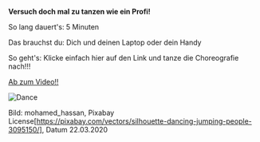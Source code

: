 **Versuch doch mal zu tanzen wie ein Profi!**

So lang dauert's: 5 Minuten

Das brauchst du: Dich und deinen Laptop oder dein Handy

So geht's: Klicke einfach hier auf den Link und tanze die Choreografie nach!!!

[Ab zum Video!!](https://www.youtube.com/watch?v=ZC6fUBBdooA)

![Dance](https://cdn.pixabay.com/photo/2018/01/20/18/36/silhouette-3095150_1280.png)

Bild: mohamed_hassan, Pixabay License[https://pixabay.com/vectors/silhouette-dancing-jumping-people-3095150/], Datum 22.03.2020


